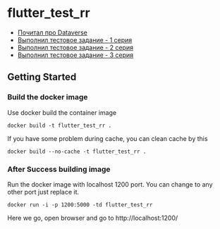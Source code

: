 # flutter_test_rr

- [Почитал про Dataverse](https://youtu.be/L7NM_cB0xjU)
- [Выполнил тестовое задание - 1 серия](https://youtu.be/Izc_VSb9ofw)
- [Выполнил тестовое задание - 2 серия](https://youtu.be/6ShCgnQptFQ)
- [Выполнил тестовое задание - 3 серия](https://youtu.be/I8IzOv1v-Vw)

## Getting Started

### Build the docker image

Use docker build the container image

```
docker build -t flutter_test_rr .
```

If you have some problem during cache, you can clean cache by this

```
docker build --no-cache -t flutter_test_rr .
```

### After Success building image

Run the docker image with localhost 1200 port. You can change to any other port just replace it.

```
docker run -i -p 1200:5000 -td flutter_test_rr
```

Here we go, open browser and go to http://localhost:1200/
